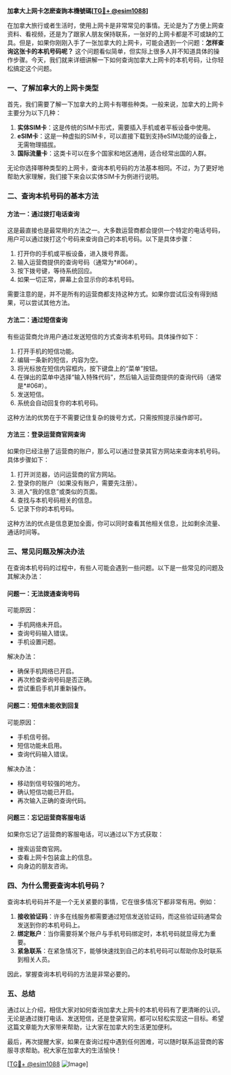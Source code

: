 **加拿大上网卡怎麽查詢本機號碼[[TG💪+ @esim1088](https://t.me/s/esim1088)]**

在加拿大旅行或者生活时，使用上网卡是非常常见的事情。无论是为了方便上网查资料、看视频，还是为了跟家人朋友保持联系，一张好的上网卡都是不可或缺的工具。但是，如果你刚刚入手了一张加拿大的上网卡，可能会遇到一个问题：**怎样查询这张卡的本机号码呢？** 这个问题看似简单，但实际上很多人并不知道具体的操作步骤。今天，我们就来详细讲解一下如何查询加拿大上网卡的本机号码，让你轻松搞定这个问题。

### 一、了解加拿大的上网卡类型

首先，我们需要了解一下加拿大的上网卡有哪些种类。一般来说，加拿大的上网卡主要分为以下几种：

1. **实体SIM卡**：这是传统的SIM卡形式，需要插入手机或者平板设备中使用。
2. **eSIM卡**：这是一种虚拟的SIM卡，可以直接下载到支持eSIM功能的设备上，无需物理插拔。
3. **国际流量卡**：这类卡可以在多个国家和地区通用，适合经常出国的人群。

无论你选择哪种类型的上网卡，查询本机号码的方法基本相同。不过，为了更好地帮助大家理解，我们接下来会以实体SIM卡为例进行说明。

### 二、查询本机号码的基本方法

#### 方法一：通过拨打电话查询

这是最直接也是最常用的方法之一。大多数运营商都会提供一个特定的电话号码，用户可以通过拨打这个号码来查询自己的本机号码。以下是具体步骤：

1. 打开你的手机或平板设备，进入拨号界面。
2. 输入运营商提供的查询号码（通常为*#06#）。
3. 按下拨号键，等待系统回应。
4. 如果一切正常，屏幕上会显示你的本机号码。

需要注意的是，并不是所有的运营商都支持这种方式。如果你尝试后没有得到结果，可以尝试其他方法。

#### 方法二：通过短信查询

有些运营商允许用户通过发送短信的方式查询本机号码。具体操作如下：

1. 打开手机的短信功能。
2. 编辑一条新的短信，内容为空。
3. 将光标放在短信内容框内，按下键盘上的“菜单”按钮。
4. 在弹出的菜单中选择“输入特殊代码”，然后输入运营商提供的查询代码（通常是*#06#）。
5. 发送短信。
6. 系统会自动回复你的本机号码。

这种方法的优势在于不需要记住复杂的拨号方式，只需按照提示操作即可。

#### 方法三：登录运营商官网查询

如果你已经注册了运营商的账户，那么可以通过登录其官方网站来查询本机号码。具体步骤如下：

1. 打开浏览器，访问运营商的官方网站。
2. 登录你的账户（如果没有账户，需要先注册）。
3. 进入“我的信息”或类似的页面。
4. 查找与本机号码相关的信息。
5. 记录下你的本机号码。

这种方法的优点是信息更加全面，你可以同时查看其他相关信息，比如剩余流量、通话时间等。

### 三、常见问题及解决办法

在查询本机号码的过程中，有些人可能会遇到一些问题。以下是一些常见的问题及其解决办法：

#### 问题一：无法拨通查询号码

可能原因：
- 手机网络未开启。
- 查询号码输入错误。
- 手机设置问题。

解决办法：
- 确保手机网络已开启。
- 再次检查查询号码是否正确。
- 尝试重启手机并重新操作。

#### 问题二：短信未能收到回复

可能原因：
- 手机信号弱。
- 短信功能未启用。
- 查询代码输入错误。

解决办法：
- 移动到信号较强的地方。
- 确认短信功能已开启。
- 再次输入正确的查询代码。

#### 问题三：忘记运营商客服电话

如果你忘记了运营商的客服电话，可以通过以下方式获取：
- 搜索运营商官网。
- 查看上网卡包装盒上的信息。
- 向身边的朋友咨询。

### 四、为什么需要查询本机号码？

查询本机号码并不是一个无关紧要的事情，它在很多情况下都非常有用。例如：

1. **接收验证码**：许多在线服务都需要通过短信发送验证码，而这些验证码通常会发送到你的本机号码上。
2. **绑定账户**：当你需要将某个账户与手机号码绑定时，本机号码就显得尤为重要。
3. **紧急联系**：在紧急情况下，能够快速找到自己的本机号码可以帮助你及时联系到相关人员。

因此，掌握查询本机号码的方法是非常必要的。

### 五、总结

通过以上介绍，相信大家对如何查询加拿大上网卡的本机号码有了更清晰的认识。无论是通过拨打电话、发送短信，还是登录官网，都可以轻松实现这一目标。希望这篇文章能为大家带来帮助，让大家在加拿大的生活更加便利。

最后，再次提醒大家，如果在查询过程中遇到任何困难，可以随时联系运营商的客服寻求帮助。祝大家在加拿大的生活愉快！

[[TG💪+ @esim1088](https://t.me/s/esim1088) ![Image](https://i.postimg.cc/4NQfJmqS/Snipaste-2025-05-13-00-14-12.png)]